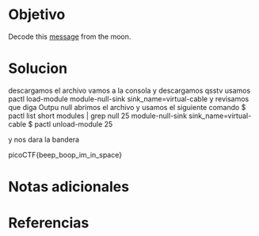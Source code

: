 # Objetivo

Decode this [message](https://jupiter.challenges.picoctf.org/static/fc1edf07742e98a480c6aff7d2546107/message.wav) from the moon.

# Solucion
descargamos el archivo
vamos a la consola y descargamos qsstv
usamos pactl load-module module-null-sink sink_name=virtual-cable y revisamos que diga Outpu null
abrimos el archivo y usamos el siguiente comando $ pactl list short modules | grep null
25      module-null-sink        sink_name=virtual-cable
$ pactl unload-module 25

y nos dara la bandera

picoCTF{beep_boop_im_in_space}
# Notas adicionales

# Referencias